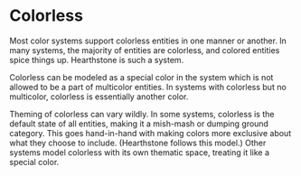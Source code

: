# Colorless

Most color systems support colorless entities in one manner or another. In many systems, the majority of entities are colorless, and colored entities spice things up. Hearthstone is such a system.

Colorless can be modeled as a special color in the system which is not allowed to be a part of multicolor entities. In systems with colorless but no multicolor, colorless is essentially another color.

Theming of colorless can vary wildly. In some systems, colorless is the default state of all entities, making it a mish-mash or dumping ground category. This goes hand-in-hand with making colors more exclusive about what they choose to include. (Hearthstone follows this model.) Other systems model colorless with its own thematic space, treating it like a special color.
